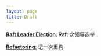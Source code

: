 ```yaml
---
layout: page
title: Draft
---
```


[**Raft Leader Election**:](./raft-leader-election/) Raft 之领导选举

[**Refactoring**:](./a-refactoring/) 记一次重构
